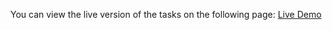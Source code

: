 You can view the live version of the tasks on the following page:
[Live Demo](https://antmuraha.github.io/goit-js-hw-12/)
